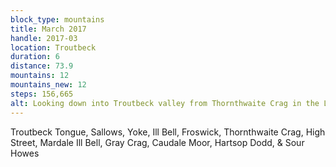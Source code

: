```yaml
---
block_type: mountains
title: March 2017
handle: 2017-03
location: Troutbeck
duration: 6
distance: 73.9
mountains: 12
mountains_new: 12
steps: 156,665
alt: Looking down into Troutbeck valley from Thornthwaite Crag in the Lake District
---
```


Troutbeck Tongue, Sallows, Yoke, Ill Bell, Froswick, Thornthwaite Crag, High Street, Mardale Ill Bell, Gray Crag, Caudale Moor, Hartsop Dodd, & Sour Howes

